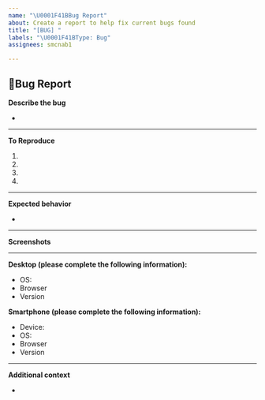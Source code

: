 ```yaml
---
name: "\U0001F41BBug Report"
about: Create a report to help fix current bugs found
title: "[BUG] "
labels: "\U0001F41BType: Bug"
assignees: smcnab1

---
```

## **🐛Bug Report**

**Describe the bug**
<!-- A clear and concise description of what the bug is. -->

*

---

**To Reproduce**
<!-- Steps to reproduce the error:
(e.g.:)
1. Use x argument / navigate to
2. Fill this information
3. Go to...
4. See error -->

<!-- Write the steps here (add or remove as many steps as needed)-->

1. 
2. 
3. 
4.

---

**Expected behavior**
<!-- A clear and concise description of what you expected to happen. -->

*

---

**Screenshots**
<!-- If applicable, add screenshots or videos to help explain your problem. -->

---

**Desktop (please complete the following information):**
<!-- use all the applicable bulleted list element for this specific issue,
and remove all the bulleted list elements that are not relevant for this issue. -->

 - OS: 
 - Browser 
 - Version 

**Smartphone (please complete the following information):**
 - Device:
 - OS:
 - Browser 
 - Version 

---

**Additional context**
<!-- Add any other context or additional information about the problem here.-->

*

<!--📛📛📛📛📛📛📛📛📛📛📛📛📛📛📛📛📛📛📛📛📛📛📛📛📛📛📛📛📛📛

Oh, hi there! 😄

To expedite issue processing please search open and closed issues before submitting a new one.
Please read our Rules of Conduct at this repository's `.github/CODE_OF_CONDUCT.md`

📛📛📛📛📛📛📛📛📛📛📛📛📛📛📛📛📛📛📛📛📛📛📛📛📛📛📛📛📛📛📛📛-->
